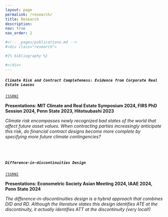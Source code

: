 ```yaml
---
layout: page
permalink: /research/
title: Research
description: 
nav: true
nav_order: 2

#<!-- _pages/publications.md -->
#<div class="research">

#{% bibliography %}

#</div>
---
```


##### `Climate Risk and Contract Completeness: Evidence from Corporate Real Estate Leases` 
[`[SSRN]`](https://papers.ssrn.com/sol3/papers.cfm?abstract_id=4686886)

**Presentations: MIT Climate and Real Estate Symposium 2024, FIRS PhD Session 2024, Penn State 2023, Hitotsubashi 2023**

*Climate risk encompasses newly recognized bad states of the world that affect future asset values. When contracting parties increasingly anticipate this risk, do financial contract designs become more complete by specifying more future climate contingencies?*

<br><br>

##### `Difference-in-discontinuities Design`
[`[SSRN]`](https://papers.ssrn.com/sol3/papers.cfm?abstract_id=4686891)

**Presentations: Econometric Society Asian Meeting 2024, IAAE 2024, Penn State 2024**

*The difference-in-discontinuities design is a hybrid approach that combines DID and RD. Although the literature states this design identifies ATE at the discontinuity, it actually identifies ATT at the discontinuity (very local!)*
